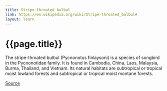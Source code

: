 ```yaml
---
title: Stripe-throated bulbul
link: https://en.wikipedia.org/wiki/Stripe-throated_bulbul#
layout: learn
---
```

# {{page.title}}

The stripe-throated bulbul (Pycnonotus finlaysoni) is a species of songbird in the Pycnonotidae family. It is found in Cambodia, China, Laos, Malaysia, Burma, Thailand, and Vietnam. Its natural habitats are subtropical or tropical moist lowland forests and subtropical or tropical moist montane forests.

[Source](page.link)
